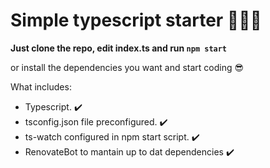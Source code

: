 # Simple typescript starter :rocket::rocket::rocket:

**Just clone the repo, edit index.ts and run `npm start`**

or install the dependencies you want and start coding :sunglasses:

What includes:

- Typescript. :heavy_check_mark:
- tsconfig.json file preconfigured. :heavy_check_mark:
- ts-watch configured in npm start script. :heavy_check_mark:
- RenovateBot to mantain up to dat dependencies :heavy_check_mark:
